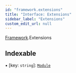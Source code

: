 ```yaml
---
id: "framework.extensions"
title: "Interface: Extensions"
sidebar_label: "Extensions"
custom_edit_url: null
---
```


[Framework](../modules/framework.md).Extensions

## Indexable

▪ [key: `string`]: [`Module`](module.md)
